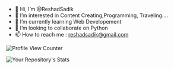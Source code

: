 - 👋 Hi, I’m @ReshadSadik
- 👀 I’m interested in Content Creating,Programming, Traveling.... 
- 🌱 I’m currently learning Web Developement
- 💞️ I’m looking to collaborate on Python
- 📫 How to reach me : reshadsadik@gmail.com

![Profile View Counter](https://komarev.com/ghpvc/?username=ReshadSadik)

![Your Repository's Stats](https://github-readme-stats.vercel.app/api?username=ReshadSadik&show_icons=true)

<!---
ReshadSadik/ReshadSadik is a ✨ special ✨ repository because its `README.md` (this file) appears on your GitHub profile.
You can click the Preview link to take a look at your changes.
--->
